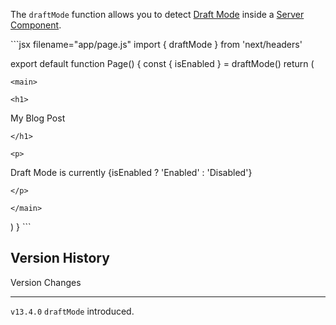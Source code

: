 The `draftMode` function allows you to detect [Draft
Mode](/docs/app/building-your-application/configuring/draft-mode) inside
a [Server
Component](/docs/app/building-your-application/rendering/server-components).

\`\`\`jsx filename="app/page.js" import { draftMode } from
'next/headers'

export default function Page() { const { isEnabled } = draftMode()
return (
```{=html}
<main>
```
```{=html}
<h1>
```
My Blog Post
```{=html}
</h1>
```
```{=html}
<p>
```
Draft Mode is currently {isEnabled ? 'Enabled' : 'Disabled'}
```{=html}
</p>
```
```{=html}
</main>
```
) } \`\`\`

## Version History

  Version     Changes
  ----------- -------------------------
  `v13.4.0`   `draftMode` introduced.
